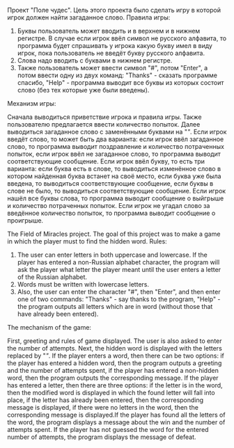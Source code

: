 Проект "Поле чудес". Цель этого проекта было сделать игру в которой игрок должен найти загаданное слово.
Правила игры:
1) Буквы пользователь может вводить и в верхнем и в нижнем регистре. В случае если игрок ввёл символ не русского алфавита, то программа будет спрашивать у игрока какую букву имел в виду игрок, пока пользователь не введёт букву русского алфавита.
2) Слова надо вводить с буквами в нижнем регистре.
3) Также пользователь может ввести символ "#", потом "Enter", а потом ввести одну из двух команд: "Thanks" - сказать программе спасибо, "Help" - программа выводит все буквы из которых состоит слово (без тех которые уже были введены). 

Механизм игры: 

Сначала выводиться приветствие игрока и правила игры. Также пользователю предлагается ввести количество попыток. Далее выводиться загаданное слово с заменёнными буквами на "*"*.   Если игрок введёт слово, то может быть два варианта: если игрок ввёл загаданное слово, то программа выводит поздравление и  количество потраченных попыток, если игрок ввёл не загаданное слово, то программа выводит соответствующие сообщение. Если игрок ввёл букву, то есть три варианта: если буква есть в слове, то выводиться изменённое слово в котором найденная буква встанет на своё место, если буква уже была введена, то выводиться соответствующие сообщение, если буквы в слове не было, то выводиться соответствующие сообщение. Если игрок нашёл все буквы слова, то программа выводит сообщение о  выйгрыше и количество потраченных попыток. Если игрок не угадал слово за введённое количество попыток, то программа выводит сообщение о проигрыше.

The Field of Miracles project. The goal of this project was to make a game in which the player must to find the hidden word.
Rules:
1) The user can enter letters in both uppercase and lowercase. If the player has entered a non-Russian alphabet character, the program will ask the player what letter the player meant until the user enters a letter of the Russian alphabet.
2) Words must be written with lowercase letters.
3) Also, the user can enter the character "#", then "Enter", and then enter one of two commands: "Thanks" - say thanks to the program, "Help" - the program outputs all letters which are in word (without those that have already been entered).

The mechanism of the game:

First, greeting and rules of game displayed. The user is also asked to enter the number of attempts. Next, the hidden word is displayed with the letters replaced by "*"*. If the player enters a word, then there can be two options: if the player has entered a hidden word, then the program outputs a greeting and the number of attempts spent, if the player has entered a non-hidden word, then the program outputs the corresponding message. If the player has entered a letter, then there are three options: if the letter is in the word, then the modified word is displayed in which the found letter will fall into place, if the letter has already been entered, then the corresponding message is displayed, if there were no letters in the word, then the corresponding message is displayed.If the player has found all the letters of the word, the program displays a message about the win and the number of attempts spent. If the player has not guessed the word for the entered number of attempts, the program displays the message of defeat. 
